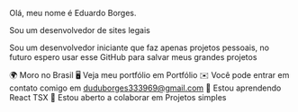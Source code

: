 Olá, meu nome é Eduardo Borges. 

Sou um desenvolvedor de sites legais

Sou um desenvolvedor iniciante que faz apenas projetos pessoais, no futuro espero usar esse GitHub para salvar meus grandes projetos

🌍 Moro no Brasil
🖥️ Veja meu portfólio em Portfólio
✉️ Você pode entrar em contato comigo em duduborges333969@gmail.com
🧠 Estou aprendendo React TSX
🤝 Estou aberto a colaborar em Projetos simples
